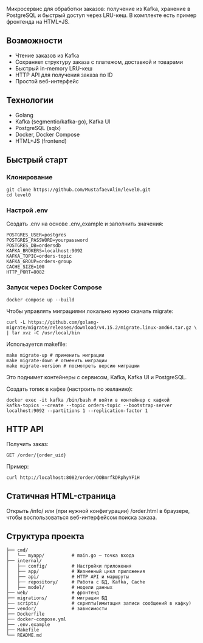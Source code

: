 Микросервис для обработки заказов: получение из Kafka, хранение в PostgreSQL и быстрый доступ через LRU-кеш. В комплекте есть пример фронтенда на HTML+JS.
## Возможности
 - Чтение заказов из Kafka
 - Сохраняет структуру заказа с платежом, доставкой и товарами
 - Быстрый in-memory LRU-кеш
 - HTTP API для получения заказа по ID
 - Простой веб-интерфейс

## Технологии
 - Golang
 - Kafka (segmentio/kafka-go), Kafka UI
 - PostgreSQL (sqlx)
 - Docker, Docker Compose
 - HTML+JS (frontend)

## Быстрый старт
  ### Клонирование
    git clone https://github.com/MustafaevAlim/level0.git
    cd level0

  ### Настрой .env
Создать .env на основе .env_example и заполнить значения:
    
    POSTGRES_USER=postgres
    POSTGRES_PASSWORD=yourpassword
    POSTGRES_DB=ordersdb
    KAFKA_BROKERS=localhost:9092
    KAFKA_TOPIC=orders-topic
    KAFKA_GROUP=orders-group
    CACHE_SIZE=100
    HTTP_PORT=8082

   ### Запуск через Docker Compose
    docker compose up --build

Чтобы управлять миграциями локально нужно скачать migrate:

    curl -L https://github.com/golang-migrate/migrate/releases/download/v4.15.2/migrate.linux-amd64.tar.gz \
    | tar xvz -C /usr/local/bin

Используется makefile:

    make migrate-up # применить миграции
    make migrate-down # отменить миграции
    make migrate-version # посмотреть версию миграции

Это поднимет контейнеры с сервисом, Kafka, Kafka UI и PostgreSQL.

Создать топик в кафке (настроить по желанию):

    docker exec -it kafka /bin/bash # войти в контейнер с кафкой 
    kafka-topics --create --topic orders-topic --bootstrap-server localhost:9092 --partitions 1 --replication-factor 1


## HTTP API
Получить заказ:

    GET /order/{order_uid}
Пример:

    curl http://localhost:8082/order/OOBmrfkDRphyYFiH

## Статичная HTML-страница
Открыть /info/ или (при нужной конфигурации) /order.html в браузере, чтобы воспользоваться веб-интерфейсом поиска заказа.
## Структура проекта
    ├── cmd/
    │   └── myapp/          # main.go — точка входа
    ├── internal/
    │   ├── config/         # Настройки приложения
    │   ├── app/            # Жизненный цикл приложения
    │   ├── api/            # HTTP API и маршруты
    │   ├── repository/     # Работа с БД, Kafka, Cache
    │   ├── model/          # модели данных
    ├── web/                # фронтенд
    ├── migrations/         # миграции БД
    ├── scripts/            # скрипты(имитация записи сообщений в кафку)
    ├── vendor/             # зависимости
    ├── Dockerfile
    ├── docker-compose.yml
    ├── .env.example
    ├── Makefile
    └── README.md